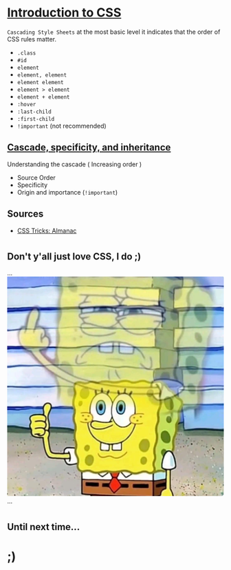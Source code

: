 # [Introduction to CSS](https://developer.mozilla.org/en-US/docs/Learn/CSS/First_steps)
`Cascading Style Sheets` at the most basic level it indicates that the order of CSS rules matter.


- `.class`
- `#id`
- `element`
- `element, element`
- `element element`
- `element > element`
- `element + element`
- `:hover`
- `:last-child`
- `:first-child`
- `!important` (not recommended)


## [Cascade, specificity, and inheritance](https://developer.mozilla.org/en-US/docs/Learn/CSS/Building_blocks/Cascade_and_inheritance)
Understanding the cascade ( Increasing order )

- Source Order
- Specificity
- Origin and importance (`!important`)


## Sources
- [CSS Tricks: Almanac](https://css-tricks.com/almanac/)


#

## Don't y'all just love CSS, I do ;)
...
![I love CSS](./Resources/memes/be-humble.jpg)
...

#

## Until next time...

# ;)
